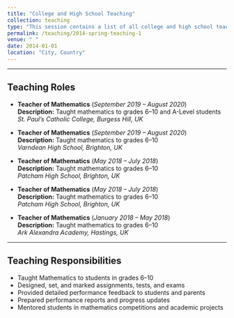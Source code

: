 ```yaml
---
title: "College and High School Teaching"
collection: teaching
type: "This session contains a list of all college and high school teaching experiences"
permalink: /teaching/2014-spring-teaching-1
venue: " "
date: 2014-01-01
location: "City, Country"
---
```


---

## Teaching Roles

* **Teacher of Mathematics** (*September 2019 – August 2020*)  
  **Description:** Taught mathematics to grades 6–10 and A-Level students   
  *St. Paul’s Catholic College, Burgess Hill, UK*  
  

* **Teacher of Mathematics** (*September 2019 – August 2020*)  
  **Description:** Taught mathematics to grades 6–10  
  *Varndean High School, Brighton, UK*  

* **Teacher of Mathematics** (*May 2018 – July 2018*)  
  **Description:** Taught mathematics to grades 6–10  
  *Patcham High School, Brighton, UK*  
  
* **Teacher of Mathematics** (*May 2018 – July 2018*)  
  **Description:** Taught mathematics to grades 6–10   
  *Patcham High School, Brighton, UK*  
 
* **Teacher of Mathematics** (*January 2018 – May 2018*)  
  **Description:** Taught mathematics to grades 6–10  
  *Ark Alexandra Academy, Hastings, UK*  
  
---

## Teaching Responsibilities

- Taught Mathematics to students in grades 6–10  
- Designed, set, and marked assignments, tests, and exams  
- Provided detailed performance feedback to students and parents  
- Prepared performance reports and progress updates  
- Mentored students in mathematics competitions and academic projects
 


